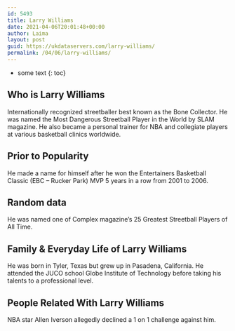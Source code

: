 ```yaml
---
id: 5493
title: Larry Williams
date: 2021-04-06T20:01:48+00:00
author: Laima
layout: post
guid: https://ukdataservers.com/larry-williams/
permalink: /04/06/larry-williams/
---
```


* some text
{: toc}


## Who is Larry Williams
                  
                  
                  
Internationally recognized streetballer best known as the Bone Collector. He was named the Most Dangerous Streetball Player in the World by SLAM magazine. He also became a personal trainer for NBA and collegiate players at various basketball clinics worldwide. 
                  
              
            
              
            
                
                
                
## Prior to Popularity
                  
                  
                  
He made a name for himself after he won the Entertainers Basketball Classic (EBC &#8211; Rucker Park) MVP 5 years in a row from 2001 to 2006. 
                  
              
            
              
            
                
                
                
## Random data
                  
                  
                  
He was named one of Complex magazine&#8217;s 25 Greatest Streetball Players of All Time. 
                  
              
            
              
            
                
                
                
## Family & Everyday Life of Larry Williams
                  
                  
                  
He was born in Tyler, Texas but grew up in Pasadena, California. He attended the JUCO school Globe Institute of Technology before taking his talents to a professional level. 
                  
              
            
              
            
                
                
                
## People Related With Larry Williams
                  
                  
                  
NBA star Allen Iverson allegedly declined a 1 on 1 challenge against him. 
                  
              
            
              
            
                
              
            
              
              
            
            
              
            
          
          
          